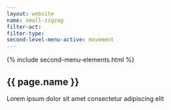 ```yaml
---
layout: website
name: small-zigzag
filter-act:
filter-type:
second-level-menu-active: movement
---
```


{% include second-menu-elements.html %}

<main class="page-content">
  <div class="text-container">
    <h2>{{ page.name }}</h2>
    <p>Lorem ipsum dolor sit amet consectetur adipiscing elit</p>
  </div>
</main>
